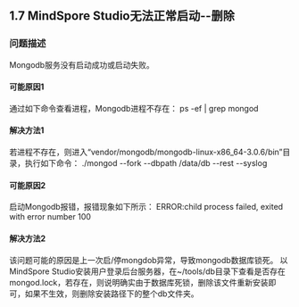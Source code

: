 ## 1.7 MindSpore Studio无法正常启动--删除
### 问题描述
Mongodb服务没有启动成功或启动失败。
#### 可能原因1
通过如下命令查看进程，Mongodb进程不存在：
ps -ef | grep mongod
#### 解决方法1
若进程不存在，则进入“vendor/mongodb/mongodb-linux-x86_64-3.0.6/bin”目录，执行如下命令：
./mongod --fork --dbpath /data/db --rest --syslog
#### 可能原因2
启动Mongodb报错，报错现象如下所示：
ERROR:child process failed, exited with error number 100
#### 解决方法2
该问题可能的原因是上一次启/停mongdob异常，导致mongodb数据库锁死。
以MindSpore Studio安装用户登录后台服务器，在~/tools/db目录下查看是否存在mongod.lock，若存在，则说明确实由于数据库死锁，删除该文件重新安装即可，如果不生效，则删除安装路径下的整个db文件夹。
